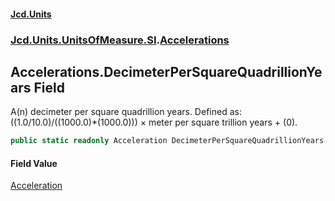#### [Jcd.Units](index.md 'index')
### [Jcd.Units.UnitsOfMeasure.SI](Jcd.Units.UnitsOfMeasure.SI.md 'Jcd.Units.UnitsOfMeasure.SI').[Accelerations](Accelerations.md 'Jcd.Units.UnitsOfMeasure.SI.Accelerations')

## Accelerations.DecimeterPerSquareQuadrillionYears Field

A(n) decimeter per square quadrillion years. Defined as: ((1.0/10.0)/((1000.0)*(1000.0))) × meter per square trillion years + (0).

```csharp
public static readonly Acceleration DecimeterPerSquareQuadrillionYears;
```

#### Field Value
[Acceleration](Acceleration.md 'Jcd.Units.UnitTypes.Acceleration')